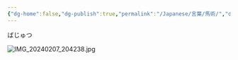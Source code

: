 ```yaml
---
{"dg-home":false,"dg-publish":true,"permalink":"/Japanese/言葉/馬術/","dgPassFrontmatter":true}
---
```



ばじゅつ

![IMG_20240207_204238.jpg](/img/user/998%20resources/%E7%99%BD%E7%86%8A%E3%82%AB%E3%83%95%E3%82%A7/IMG_20240207_204238.jpg)